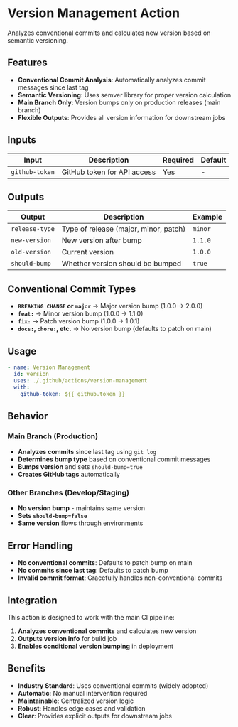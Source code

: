 # Version Management Action

Analyzes conventional commits and calculates new version based on semantic versioning.

## Features

- **Conventional Commit Analysis**: Automatically analyzes commit messages since last tag
- **Semantic Versioning**: Uses semver library for proper version calculation
- **Main Branch Only**: Version bumps only on production releases (main branch)
- **Flexible Outputs**: Provides all version information for downstream jobs

## Inputs

| Input | Description | Required | Default |
|-------|-------------|----------|---------|
| `github-token` | GitHub token for API access | Yes | - |

## Outputs

| Output | Description | Example |
|--------|-------------|---------|
| `release-type` | Type of release (major, minor, patch) | `minor` |
| `new-version` | New version after bump | `1.1.0` |
| `old-version` | Current version | `1.0.0` |
| `should-bump` | Whether version should be bumped | `true` |

## Conventional Commit Types

- **`BREAKING CHANGE` or `major`** → Major version bump (1.0.0 → 2.0.0)
- **`feat:`** → Minor version bump (1.0.0 → 1.1.0)
- **`fix:`** → Patch version bump (1.0.0 → 1.0.1)
- **`docs:`, `chore:`, etc.** → No version bump (defaults to patch on main)

## Usage

```yaml
- name: Version Management
  id: version
  uses: ./.github/actions/version-management
  with:
    github-token: ${{ github.token }}
```

## Behavior

### **Main Branch (Production)**
- **Analyzes commits** since last tag using `git log`
- **Determines bump type** based on conventional commit messages
- **Bumps version** and sets `should-bump=true`
- **Creates GitHub tags** automatically

### **Other Branches (Develop/Staging)**
- **No version bump** - maintains same version
- **Sets `should-bump=false`**
- **Same version** flows through environments

## Error Handling

- **No conventional commits**: Defaults to patch bump on main
- **No commits since last tag**: Defaults to patch bump
- **Invalid commit format**: Gracefully handles non-conventional commits

## Integration

This action is designed to work with the main CI pipeline:
1. **Analyzes conventional commits** and calculates new version
2. **Outputs version info** for build job
3. **Enables conditional version bumping** in deployment

## Benefits

- **Industry Standard**: Uses conventional commits (widely adopted)
- **Automatic**: No manual intervention required
- **Maintainable**: Centralized version logic
- **Robust**: Handles edge cases and validation
- **Clear**: Provides explicit outputs for downstream jobs
